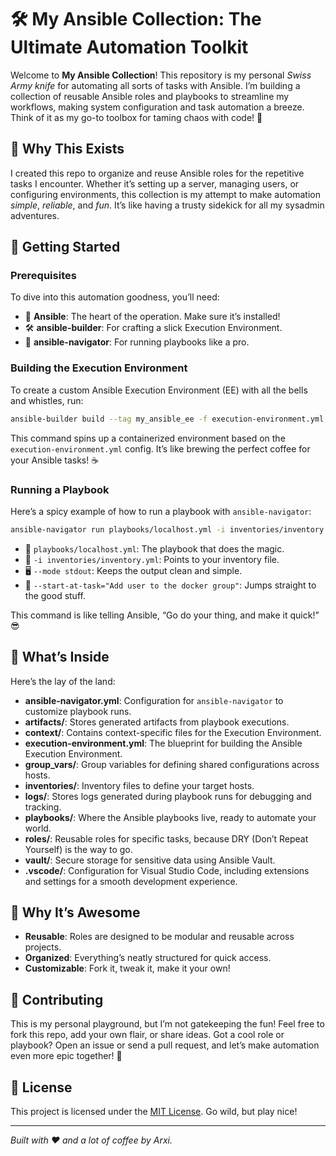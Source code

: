 # 🛠️ My Ansible Collection: The Ultimate Automation Toolkit

Welcome to **My Ansible Collection**! This repository is my personal *Swiss Army knife* for automating all sorts of tasks with Ansible. I’m building a collection of reusable Ansible roles and playbooks to streamline my workflows, making system configuration and task automation a breeze. Think of it as my go-to toolbox for taming chaos with code! 🚀

## 🎯 Why This Exists
I created this repo to organize and reuse Ansible roles for the repetitive tasks I encounter. Whether it’s setting up a server, managing users, or configuring environments, this collection is my attempt to make automation *simple*, *reliable*, and *fun*. It’s like having a trusty sidekick for all my sysadmin adventures.

## 🚀 Getting Started

### Prerequisites
To dive into this automation goodness, you’ll need:
- 🐍 **Ansible**: The heart of the operation. Make sure it’s installed!
- 🛠️ **ansible-builder**: For crafting a slick Execution Environment.
- 🧭 **ansible-navigator**: For running playbooks like a pro.

### Building the Execution Environment
To create a custom Ansible Execution Environment (EE) with all the bells and whistles, run:

```bash
ansible-builder build --tag my_ansible_ee -f execution-environment.yml
```

This command spins up a containerized environment based on the `execution-environment.yml` config. It’s like brewing the perfect coffee for your Ansible tasks! ☕

### Running a Playbook
Here’s a spicy example of how to run a playbook with `ansible-navigator`:

```bash
ansible-navigator run playbooks/localhost.yml -i inventories/inventory.yml --mode stdout
```

- 📜 `playbooks/localhost.yml`: The playbook that does the magic.
- 📍 `-i inventories/inventory.yml`: Points to your inventory file.
- 🖥️ `--mode stdout`: Keeps the output clean and simple.
- 🎯 `--start-at-task="Add user to the docker group"`: Jumps straight to the good stuff.

This command is like telling Ansible, “Go do your thing, and make it quick!” 😎

## 📂 What’s Inside
Here’s the lay of the land:
- **ansible-navigator.yml**: Configuration for `ansible-navigator` to customize playbook runs.
- **artifacts/**: Stores generated artifacts from playbook executions.
- **context/**: Contains context-specific files for the Execution Environment.
- **execution-environment.yml**: The blueprint for building the Ansible Execution Environment.
- **group_vars/**: Group variables for defining shared configurations across hosts.
- **inventories/**: Inventory files to define your target hosts.
- **logs/**: Stores logs generated during playbook runs for debugging and tracking.
- **playbooks/**: Where the Ansible playbooks live, ready to automate your world.
- **roles/**: Reusable roles for specific tasks, because DRY (Don’t Repeat Yourself) is the way to go.
- **vault/**: Secure storage for sensitive data using Ansible Vault.
- **.vscode/**: Configuration for Visual Studio Code, including extensions and settings for a smooth development experience.

## 🌟 Why It’s Awesome
- **Reusable**: Roles are designed to be modular and reusable across projects.
- **Organized**: Everything’s neatly structured for quick access.
- **Customizable**: Fork it, tweak it, make it your own!

## 🤝 Contributing
This is my personal playground, but I’m not gatekeeping the fun! Feel free to fork this repo, add your own flair, or share ideas. Got a cool role or playbook? Open an issue or send a pull request, and let’s make automation even more epic together! 🎉

## 📜 License
This project is licensed under the [MIT License](LICENSE). Go wild, but play nice!

---

*Built with ❤️ and a lot of coffee by Arxi.*